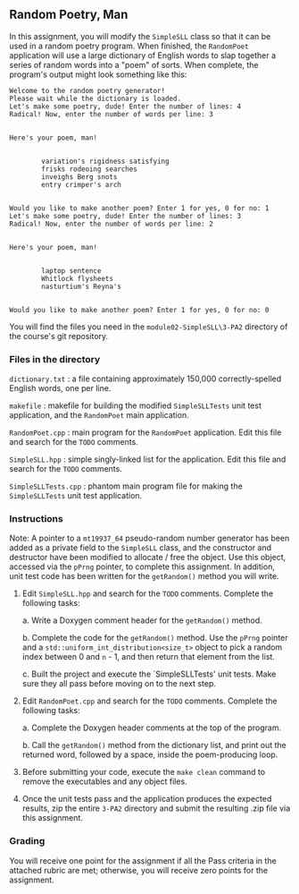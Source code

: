 ﻿## Random Poetry, Man


In this assignment, you will modify the `SimpleSLL` class so that it can be used in a random poetry program. When finished, the `RandomPoet` application will use a large dictionary of English words to slap together a series of random words into a "poem" of sorts. When complete, the program's output might look something like this:


```
Welcome to the random poetry generator!
Please wait while the dictionary is loaded.
Let's make some poetry, dude! Enter the number of lines: 4
Radical! Now, enter the number of words per line: 3


Here's your poem, man!


        variation's rigidness satisfying
        frisks rodeoing searches
        inveighs Berg snots
        entry crimper's arch


Would you like to make another poem? Enter 1 for yes, 0 for no: 1
Let's make some poetry, dude! Enter the number of lines: 3
Radical! Now, enter the number of words per line: 2


Here's your poem, man!


        laptop sentence
        Whitlock flysheets
        nasturtium's Reyna's


Would you like to make another poem? Enter 1 for yes, 0 for no: 0
```


You will find the files you need in the `module02-SimpleSLL\3-PA2` directory of the course's git repository. 


### Files in the directory


`dictionary.txt` : a file containing approximately 150,000 correctly-spelled English words, one per line. 


`makefile` : makefile for building the modified `SimpleSLLTests` unit test application, and the `RandomPoet` main application.


`RandomPoet.cpp` : main program for the `RandomPoet` application. Edit this file and search for the `TODO` comments.


`SimpleSLL.hpp` : simple singly-linked list for the application. Edit this file and search for the `TODO` comments.


`SimpleSLLTests.cpp` : phantom main program file for making the `SimpleSLLTests` unit test application.


### Instructions


Note: A pointer to a `mt19937_64` pseudo-random number generator has been added as a private field to the `SimpleSLL` class, and the constructor and destructor have been modified to allocate / free the object. Use this object, accessed via the `pPrng` pointer, to complete this assignment. In addition, unit test code has been written for the `getRandom()` method you will write. 


1. Edit `SimpleSLL.hpp` and search for the `TODO` comments. Complete the following tasks:


    a. Write a Doxygen comment header for the `getRandom()` method.


    b. Complete the code for the `getRandom()` method. Use the `pPrng` pointer and a `std::uniform_int_distribution<size_t>` object to pick a random index between 0 and `n` - 1, and then return that element from the list. 


    c. Built the project and execute the `SimpleSLLTests' unit tests. Make sure they all pass before moving on to the next step.


2. Edit `RandomPoet.cpp` and search for the `TODO` comments. Complete the following tasks:


    a. Complete the Doxygen header comments at the top of the program.


    b. Call the `getRandom()` method from the dictionary list, and print out the returned word, followed by a space, inside the poem-producing loop. 


3. Before submitting your code, execute the `make clean` command to remove the executables and any object files.


4. Once the unit tests pass and the application produces the expected results, zip the entire `3-PA2` directory and submit the resulting .zip file via this assignment.


### Grading


You will receive one point for the assignment if all the Pass criteria in the attached rubric are met; otherwise, you will receive zero points for the assignment.